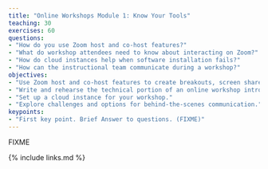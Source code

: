 ```yaml
---
title: "Online Workshops Module 1: Know Your Tools"
teaching: 30
exercises: 60
questions:
- "How do you use Zoom host and co-host features?"
- "What do workshop attendees need to know about interacting on Zoom?"
- "How do cloud instances help when software installation fails?"
- "How can the instructional team communicate during a workshop?"
objectives:
- "Use Zoom host and co-host features to create breakouts, screen share, manage muting and more."
- "Write and rehearse the technical portion of an online workshop introduction."
- "Set up a cloud instance for your workshop."
- "Explore challenges and options for behind-the-scenes communication."
keypoints:
- "First key point. Brief Answer to questions. (FIXME)"
---
```


FIXME

{% include links.md %}
